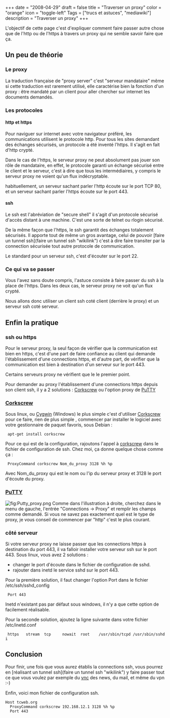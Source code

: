 +++
date = "2008-04-29"
draft = false
title = "Traverser un proxy"
color = "orange"
icon = "toggle-left"
Tags = ["trucs et astuces", "mediawiki"]
description = "Traverser un proxy"
+++

L'objectif de cette page c'est d'expliquer comment faire passer autre
chose que de l'http ou de l'https à travers un proxy qui ne semble
savoir faire que ça.

Un peu de théorie
-----------------

### Le proxy

La traduction française de "proxy server" c'est "serveur mandataire"
même si cette traduction est rarement utilisé, elle caractérise bien la
fonction d'un proxy : être mandaté par un client pour aller chercher sur
internet les documents demandés.

### Les protocoles

#### http et https

Pour naviguer sur internet avec votre navigateur préféré, les
communications utilisent le protocole http. Pour tous les sites
demandant des échanges sécurisés, un protocole a été inventé l'https. Il
s'agit en fait d'http crypté.

Dans le cas de l'https, le serveur proxy ne peut absolument pas jouer
son rôle de mandataire, en effet, le protocole garanti un échange
sécurisé entre le client et le serveur, c'est à dire que tous les
intermédiaires, y compris le serveur proxy ne voient qu'un flux
indécryptable.

habituellement, un serveur sachant parler l'http écoute sur le port TCP
80, et un serveur sachant parler l'https écoute sur le port 443.

#### ssh

Le ssh est l'abréviation de "secure shell" il s'agit d'un protocole
sécurisé d'accès distant à une machine. C'est une sorte de telnet ou
rlogin sécurisé.

De la même façon que l'https, le ssh garantit des échanges totalement
sécurisés. Il apporte tout de même un gros avantage, celui de pouvoir
[faire un tunnel ssh](faire un tunnel ssh "wikilink") c'est à dire faire
transiter par la connection sécurisée tout autre protocole de
communication.

Le standard pour un serveur ssh, c'est d'écouter sur le port 22.

### Ce qui va se passer

Vous l'avez sans doute compris, l'astuce consiste à faire passer du ssh
à la place de l'https. Dans les deux cas, le serveur proxy ne voit qu'un
flux crypté.

Nous allons donc utiliser un client ssh coté client (derrière le proxy)
et un serveur ssh coté serveur.

Enfin la pratique
-----------------

### ssh ou https

Pour le serveur proxy, la seul façon de vérifier que la communication
est bien en https, c'est d'une part de faire confiance au client qui
demande l'établissement d'une connections https, et d'autre part, de
vérifier que la communication est bien à destination d'un serveur sur le
port 443.

Certains serveurs proxy ne vérifient que le le premier point.

Pour demander au proxy l'établissement d'une connections https depuis
son client ssh, il y a 2 solutions : [Corkscrew](/wiki/corkscrew)
ou l'option proxy de [PuTTY](/wiki/putty)

### [Corkscrew](/wiki/corkscrew)

Sous linux, ou [Cygwin](/wiki/cygwin) (Windows) le plus simple
c'est d'utiliser [Corkscrew](/wiki/corkscrew) pour ce faire, rien
de plus simple , commencer par installer le logiciel avec votre
gestionnaire de paquet favoris, sous Debian :

     apt-get install corkscrew

Pour ce qui est de la configuration, rajoutons l'appel à
[corkscrew](corkscrew "wikilink") dans le fichier de configuration de
ssh. Chez moi, ça donne quelque chose comme ça :

     ProxyCommand corkscrew Nom_du_proxy 3128 %h %p

Avec Nom\_du\_proxy qui est le nom ou l'ip du serveur proxy et 3128 le
port d'écoute du proxy.

### [PuTTY](/wiki/putty)

![](Putty_proxy.png "fig:Putty_proxy.png") Comme dans l'illustration à
droite, cherchez dans le menu de gauche, l'entrée "Connections -\>
Proxy" et remplir les champs comme demandé. Si vous ne savez pas
exactement quel est le type de proxy, je vous conseil de commencer par
"http" c'est le plus courant.

### côté serveur

Si votre serveur proxy ne laisse passer que les connections https à
destination du port 443, il va falloir installer votre serveur ssh sur
le port 443. Sous linux, vous avez 2 solutions :

-   changer le port d'écoute dans le fichier de configuration de sshd.
-   rajouter dans inetd le service sshd sur le port 443.

Pour la première solution, il faut changer l'option Port dans le fichier
/etc/ssh/sshd\_config

     Port 443

Inetd n'existant pas par défaut sous windows, il n'y a que cette option
de facilement réalisable.

Pour la seconde solution, ajoutez la ligne suivante dans votre fichier
/etc/inetd.conf

     https   stream  tcp     nowait  root    /usr/sbin/tcpd /usr/sbin/sshd -i

Conclusion
----------

Pour finir, une fois que vous aurez établis la connections ssh, vous
pourrez en [réalisant un tunnel ssh](faire un tunnel ssh "wikilink") y
faire passer tout ce que vous voulez par exemple du
[vnc](vnc "wikilink") des news, du mail, et même du vpn :-)

Enfin, voici mon fichier de configuration ssh.

    Host tcweb.org
      ProxyCommand corkscrew 192.168.12.1 3128 %h %p
      Port 443
